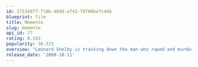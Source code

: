 ```yaml
---
id: 17534877-f18b-46dd-a742-79708be7c44b
blueprint: film
title: Memento
slug: memento
api_id: 77
rating: 8.183
popularity: 38.315
overview: "Leonard Shelby is tracking down the man who raped and murdered his wife. The difficulty of locating his wife's killer, however, is compounded by the fact that he suffers from a rare, untreatable form of short-term memory loss. Although he can recall details of life before his accident, Leonard cannot remember what happened fifteen minutes ago, where he's going, or why."
release_date: '2000-10-11'
---
```

